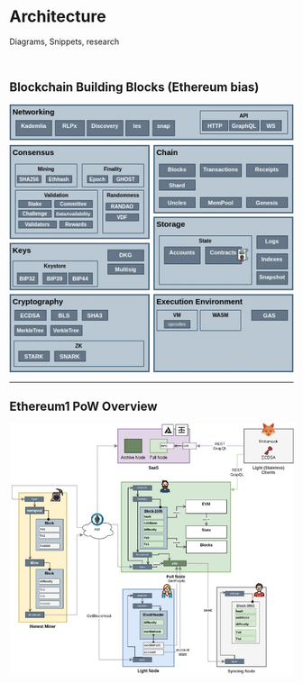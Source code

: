 # Architecture

Diagrams, Snippets, research

<br>

## Blockchain Building Blocks (Ethereum bias)

<img src="Blockchain-Architecture-Architecture.jpg" width="600">

----

## Ethereum1 PoW Overview

<img src="Blockchain-Architecture-L1-PoW-Overview.jpg" width="750">
